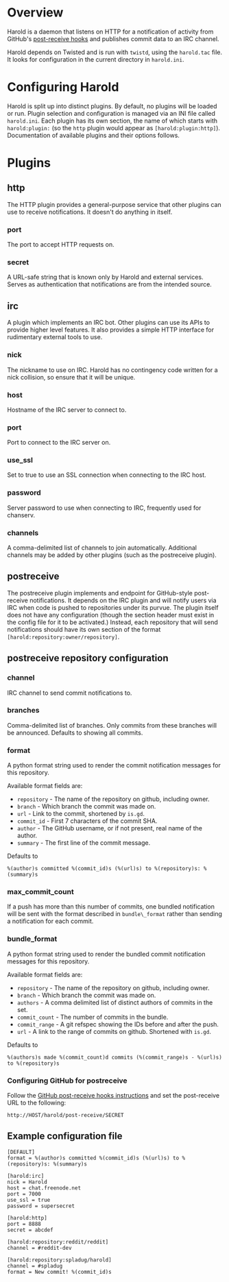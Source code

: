 # Overview

Harold is a daemon that listens on HTTP for a
notification of activity from GitHub's [post-receive
hooks](http://help.github.com/post-receive-hooks/) and publishes commit
data to an IRC channel.

Harold depends on Twisted and is run with `twistd`, using the `harold.tac`
file. It looks for configuration in the current directory in `harold.ini`.

# Configuring Harold

Harold is split up into distinct plugins. By default, no plugins will be
loaded or run. Plugin selection and configuration is managed via an INI
file called `harold.ini`. Each plugin has its own section, the name of
which starts with `harold:plugin:` (so the `http` plugin would appear as
`[harold:plugin:http]`). Documentation of available plugins and their
options follows.

# Plugins

## http

The HTTP plugin provides a general-purpose service that other plugins can
use to receive notifications. It doesn't do anything in itself.

### port

The port to accept HTTP requests on.

### secret

A URL-safe string that is known only by Harold and external services. Serves as
authentication that notifications are from the intended source.

## irc

A plugin which implements an IRC bot. Other plugins can use its APIs to
provide higher level features. It also provides a simple HTTP interface for
rudimentary external tools to use.

### nick

The nickname to use on IRC. Harold has no contingency code written for
a nick collision, so ensure that it will be unique.

### host

Hostname of the IRC server to connect to.

### port

Port to connect to the IRC server on.

### use\_ssl

Set to true to use an SSL connection when connecting to the IRC host.

### password

Server password to use when connecting to IRC, frequently used for chanserv.

### channels

A comma-delimited list of channels to join automatically. Additional channels
may be added by other plugins (such as the postreceive plugin).

## postreceive

The postreceive plugin implements and endpoint for GitHub-style post-receive
notifications. It depends on the IRC plugin and will notify users via IRC
when code is pushed to repositories under its purvue. The plugin itself does
not have any configuration (though the section header must exist in the config
file for it to be activated.) Instead, each repository that will send
notifications should have its own section of the format
`[harold:repository:owner/repository]`.

## postreceive repository configuration

### channel

IRC channel to send commit notifications to.

### branches

Comma-delimited list of branches. Only commits from
these branches will be announced. Defaults to showing all commits.

### format

A python format string used to render the commit notification messages
for this repository.

Available format fields are:

* `repository` - The name of the repository on github, including owner.
* `branch` - Which branch the commit was made on.
* `url` - Link to the commit, shortened by `is.gd`.
* `commit_id` - First 7 characters of the commit SHA.
* `author` - The GitHub username, or if not present, real name of the author.
* `summary` - The first line of the commit message.

Defaults to

    %(author)s committed %(commit_id)s (%(url)s) to %(repository)s: %(summary)s

### max\_commit\_count

If a push has more than this number of commits, one bundled notification
will be sent with the format described in `bundle\_format` rather than sending
a notification for each commit.

### bundle\_format

A python format string used to render the bundled commit notification messages
for this repository.

Available format fields are:

* `repository` - The name of the repository on github, including owner.
* `branch` - Which branch the commit was made on.
* `authors` - A comma delimited list of distinct authors of commits in the set.
* `commit_count` - The number of commits in the bundle.
* `commit_range` - A git refspec showing the IDs before and after the push.
* `url` - A link to the range of commits on github. Shortened with `is.gd`.

Defaults to

    %(authors)s made %(commit_count)d commits (%(commit_range)s - %(url)s) to %(repository)s

### Configuring GitHub for postreceive

Follow the [GitHub post-receive hooks
instructions](http://help.github.com/post-receive-hooks/) and set the
post-receive URL to the following:

    http://HOST/harold/post-receive/SECRET

## Example configuration file

    [DEFAULT]
    format = %(author)s committed %(commit_id)s (%(url)s) to %(repository)s: %(summary)s

    [harold:irc]
    nick = Harold
    host = chat.freenode.net
    port = 7000 
    use_ssl = true 
    password = supersecret

    [harold:http]
    port = 8888
    secret = abcdef

    [harold:repository:reddit/reddit]
    channel = #reddit-dev

    [harold:repository:spladug/harold]
    channel = #spladug
    format = New commit! %(commit_id)s

